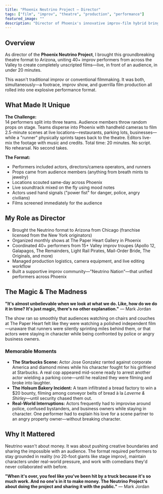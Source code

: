```yaml
---
title: "Phoenix Neutrino Project — Director"
tags: ["film", "improv", "theatre", "production", "performance"]
featured_image: ""
description: "Director of Phoenix's innovative improv-film hybrid bringing together 40+ Valley performers for live kamikaze filmmaking."
---
```


## Overview

As director of the **Phoenix Neutrino Project**, I brought this groundbreaking theatre format to Arizona, uniting 40+ improv performers from across the Valley to create completely unscripted films—live, in front of an audience, in under 20 minutes.

This wasn't traditional improv or conventional filmmaking. It was both, simultaneously—a footrace, improv show, and guerrilla film production all rolled into one explosive performance format.

## What Made It Unique

**The Challenge:**  
14 performers split into three teams. Audience members throw random props on stage. Teams disperse into Phoenix with handheld cameras to film 2.5-minute scenes at live locations—restaurants, parking lots, businesses—while a "runner" physically sprints tapes back to the theatre. Editors live-mix the footage with music and credits. Total time: 20 minutes. No script. No rehearsal. No second takes.

**The Format:**
- Performers included actors, directors/camera operators, and runners
- Props came from audience members (anything from breath mints to jewelry)
- Locations scouted same-day across Phoenix
- Live soundtrack mixed on the fly using mood notes
- Actors used hand signals ("power fist" for danger, police, angry civilians)
- Films screened immediately for the audience

## My Role as Director

- Brought the Neutrino format to Arizona from Chicago (franchise licensed from the New York originators)
- Organized monthly shows at The Paper Heart Gallery in Phoenix
- Coordinated 40+ performers from 15+ Valley improv troupes (Apollo 12, Galapagos, The Remainders, Light Rail Pirates, Mail-Order Bride, The Originals, and more)
- Managed production logistics, camera equipment, and live editing workflow
- Built a supportive improv community—"Neutrino Nation"—that unified performers across Phoenix

## The Magic & The Madness

**"It's almost unbelievable when we look at what we do. Like, how do we do it in time? It's just magic, there's no other explanation."** — Mark Jordan

The show ran so smoothly that audiences watching on chairs and couches at The Paper Heart felt like they were watching a polished independent film—unaware that runners were silently sprinting miles behind them, or that actors were staying in character while being confronted by police or angry business owners.

### Memorable Moments

- **The Starbucks Scene:** Actor Jose Gonzalez ranted against corporate America and diamond mines while his character fought for his girlfriend at Starbucks. A real cop appeared mid-scene ready to arrest another actor wielding a parking cone—until he realized they were filming and broke into laughter.
- **The Holsum Bakery Incident:** A team infiltrated a bread factory to win a $20 bounty, filming among conveyor belts of bread à la *Laverne & Shirley*—until security chased them out.
- **Real-World Interruptions:** Actors frequently had to improvise around police, confused bystanders, and business owners while staying in character. One performer had to explain his love for a scene partner to an angry property owner—without breaking character.

## Why It Mattered

Neutrino wasn't about money. It was about pushing creative boundaries and sharing the impossible with an audience. The format required performers to stay grounded in reality (no 20-foot giants like stage improv), maintain characters under real-world pressure, and work with comedians they'd never collaborated with before.

**"When it's over, you feel like you've been hit by a truck because it's so much work. And no one's in it to make money. The Neutrino Project's about doing the project and sharing it with the public."** — Mark Jordan



